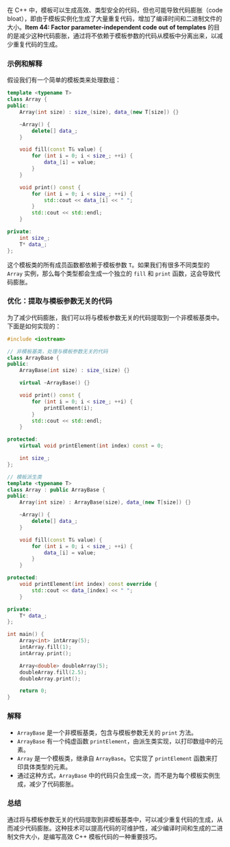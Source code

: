 在 C++ 中，模板可以生成高效、类型安全的代码，但也可能导致代码膨胀（code bloat），即由于模板实例化生成了大量重复代码，增加了编译时间和二进制文件的大小。**Item 44: Factor parameter-independent code out of templates** 的目的是减少这种代码膨胀，通过将不依赖于模板参数的代码从模板中分离出来，以减少重复代码的生成。

### 示例和解释

假设我们有一个简单的模板类来处理数组：

```cpp
template <typename T>
class Array {
public:
    Array(int size) : size_(size), data_(new T[size]) {}

    ~Array() {
        delete[] data_;
    }

    void fill(const T& value) {
        for (int i = 0; i < size_; ++i) {
            data_[i] = value;
        }
    }

    void print() const {
        for (int i = 0; i < size_; ++i) {
            std::cout << data_[i] << " ";
        }
        std::cout << std::endl;
    }

private:
    int size_;
    T* data_;
};
```

这个模板类的所有成员函数都依赖于模板参数 `T`。如果我们有很多不同类型的 `Array` 实例，那么每个类型都会生成一个独立的 `fill` 和 `print` 函数，这会导致代码膨胀。

### 优化：提取与模板参数无关的代码

为了减少代码膨胀，我们可以将与模板参数无关的代码提取到一个非模板基类中。下面是如何实现的：

```cpp
#include <iostream>

// 非模板基类，处理与模板参数无关的代码
class ArrayBase {
public:
    ArrayBase(int size) : size_(size) {}

    virtual ~ArrayBase() {}

    void print() const {
        for (int i = 0; i < size_; ++i) {
            printElement(i);
        }
        std::cout << std::endl;
    }

protected:
    virtual void printElement(int index) const = 0;

    int size_;
};

// 模板派生类
template <typename T>
class Array : public ArrayBase {
public:
    Array(int size) : ArrayBase(size), data_(new T[size]) {}

    ~Array() {
        delete[] data_;
    }

    void fill(const T& value) {
        for (int i = 0; i < size_; ++i) {
            data_[i] = value;
        }
    }

protected:
    void printElement(int index) const override {
        std::cout << data_[index] << " ";
    }

private:
    T* data_;
};

int main() {
    Array<int> intArray(5);
    intArray.fill(1);
    intArray.print();

    Array<double> doubleArray(5);
    doubleArray.fill(2.5);
    doubleArray.print();

    return 0;
}
```

### 解释

- `ArrayBase` 是一个非模板基类，包含与模板参数无关的 `print` 方法。
- `ArrayBase` 有一个纯虚函数 `printElement`，由派生类实现，以打印数组中的元素。
- `Array` 是一个模板类，继承自 `ArrayBase`。它实现了 `printElement` 函数来打印具体类型的元素。
- 通过这种方式，`ArrayBase` 中的代码只会生成一次，而不是为每个模板实例生成，减少了代码膨胀。

### 总结

通过将与模板参数无关的代码提取到非模板基类中，可以减少重复代码的生成，从而减少代码膨胀。这种技术可以提高代码的可维护性，减少编译时间和生成的二进制文件大小，是编写高效 C++ 模板代码的一种重要技巧。
